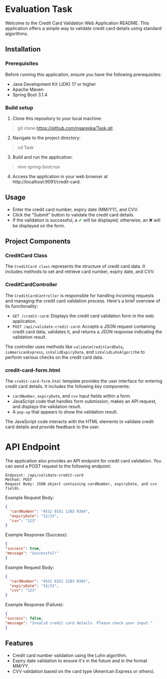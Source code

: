 # Evaluation Task
Welcome to the Credit Card Validation Web Application README. This application offers a simple way to validate credit card details using standard algorithms.

## Installation
### Prerequisites
Before running this application, ensure you have the following prerequisites:

- Java Development Kit (JDK) 17 or higher
- Apache Maven
- Spring Boot 3.1.4

### Build setup
1. Clone this repository to your local machine:

> git clone https://github.com/ngareska/Task.git

2. Navigate to the project directory:

> cd Task

3. Build and run the application:

> mvn spring-boot:run

4. Access the application in your web browser at http://localhost:9091/credit-card.

## Usage
- Enter the credit card number, expiry date (MM/YY), and CVV.
- Click the "Submit" button to validate the credit card details.
- If the validation is successful, a <span style="color: green;">✔</span>
  will be displayed; otherwise, an ❌ will be displayed on the form.
## Project Components

### CreditCard Class
The `CreditCard class` represents the structure of credit card data. It includes methods to set and retrieve card number, expiry date, and CVV.

### CreditCardController
The `CreditCardController` is responsible for handling incoming requests and managing the credit card validation process.
Here's a brief overview of its functionality:

- `GET /credit-card`: Displays the credit card validation form in the web application.
- `POST /api/validate-credit-card`: Accepts a JSON request containing credit card data, validates it, and returns a JSON response indicating the validation result.

The controller uses methods like `validateCreditCardData`, `isAmericanExpress`, `isValidExpiryDate`, and `isValidLuhnAlgorithm` to perform various checks on the credit card data.

### credit-card-form.html
The `credit-card-form.html` template provides the user interface for entering credit card details. It includes the following key components:

- `cardNumber`, `expiryDate`, and `cvv` input fields within a form.
- JavaScript code that handles form submission, makes an API request, and displays the validation result.
- A `pop-up` that appears to show the validation result.

The JavaScript code interacts with the HTML elements to validate credit card details and provide feedback to the user.
# API Endpoint
The application also provides an API endpoint for credit card validation. You can send a POST request to the following endpoint:

`Endpoint: /api/validate-credit-card`\
`Method: POST`\
`Request Body: JSON object containing cardNumber, expiryDate, and cvv fields.`

Example Request Body:

```JSON
{
  "cardNumber": "4532 0151 1283 0364",
  "expiryDate": "12/23",
  "cvv": "123"
}
```
Example Response (Success):

```JSON
{
"success": true,
"message": "Successful!"
}
```
Example Request Body:

```JSON
{
  "cardNumber": "4532 0151 1283 0365",
  "expiryDate": "32/23",
  "cvv": "123"
}
```

Example Response (Failure):

```JSON
{
"success": false,
"message": "Invalid credit card details. Please check your input."
}
```

## Features
- Credit card number validation using the Luhn algorithm.
- Expiry date validation to ensure it's in the future and in the format MM/YY.
- CVV validation based on the card type (American Express or others).


